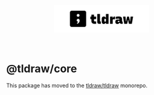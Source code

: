 <div style="text-align: center; transform: scale(.5); color: black;">
  <img src="card-repo.png"/>
</div>

# @tldraw/core

This package has moved to the [tldraw/tldraw](https://github.com/tldraw/tldraw) monorepo.
